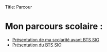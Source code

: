 Title: Parcour

# Mon parcours scolaire :

- [Présentation de ma scolarité avant BTS SIO](/pages/parcours-scolaire)
- [Présentation du BTS SIO](/pages/bts-sio)
